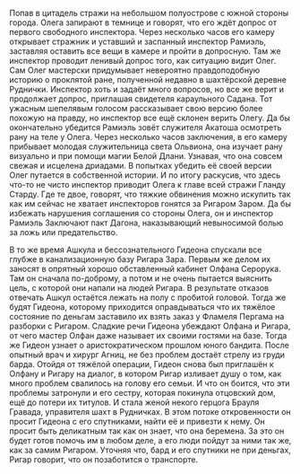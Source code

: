 Попав в цитадель стражи на небольшом полуострове с южной стороны города. Олега запирают в темнице и говорят, что его ждёт допрос от первого свободного инспектора. Через несколько часов его камеру открывает стражник и уставший и заспанный инспектор Рамиэль, заставляя оставить все вещи в камере и пройти в допросную. Там же инспектор проводит ленивый допрос того, как ситуацию видит Олег. Сам Олег мастерски придумывает невероятно правдоподобную историю о проклятой ране, полученной недавно в шахтёрской деревне Руднички. Инспектор хоть и задаёт много вопросов, но все же верит и продолжает допрос, приглашая свидетеля караульного Садана. Тот ужасным шепелявым голосом рассказывает свою версию более похожую на правду, но инспектор все ещё склонен верить Олегу. Да бы окончательно убедится Рамиэль зовёт служителя Акатоша осмотреть рану на теле у Олега. Через несколько часов заключения, в его камеру прибывает молодая служительница света Ольвиона, она изучает рану визуально и при помощи магии Белой Длани. Узнавая, что она совсем свежая и исцелена дриадами. В попытках убедить её своей версии Олег путается в собственной истории. И по итогу раскусив, что здесь что-то не чисто инспектор приводит Олега к главе всей стражи Гланду Старду. Где те двое, говорят, что тяжкие обвинения можно искупить так как им сейчас не хватает инспекторов гонятся за Ригаром Заром. Да бы избежать нарушения соглашения со стороны Олега, он и инспектор Рамиэль Заключают пакт Дагона, наказывающий невыносимой болью за ложь или предательство.

В то же время Ашкула и бессознательного Гидеона спускали все глубже в канализационную базу Ригара Зара. Первым же делом их заносят в опрятный хорошо обставленный кабинет Олфана Серорука. Там он сначала по-доброму, а потом и не очень пытается выяснить цель, с которой они напали на людей Ригара. В результате отказов отвечать Ашкул остаётся лежать на полу с пробитой головой. Тогда же будят Гидеона, которому приходится оправдываться что их тяжёлое состояние по деньгам заставило их взять заказ у Фламеля Пергама на разборки с Ригаром. Сладкие речи Гидеона убеждают Олфана и Ригара, от чего мастер Олфан даже называет их своими гостями на базе. Тогда же Гидеон узнает о аристократическом прошлом юного бандита. После опытный врач и хирург Агниц, не без проблем достаёт стрелу из груди барда. Отойдя от тяжёлой операции, Гидеон снова был приглашён к Олфану и Ригару на диалог, в котором Ригар изливает душу о том, как много проблем свалилось на голову его семьи. И что он боится, что эти проблемы затронули и его сестру, которая покинула отцовский дом, ещё до потери их титулов. И стала женой некого герцога Брауля Гравада, управителя шахт в Рудничках. В этом потоке откровенности он просит Гидеона с его спутниками, найти её и привезти к нему. Он просит быть деликатным так как он знает, что она беремена. За это он будет готов помочь им в любом деле, а его люди пойдут за ними так же, как за самим Ригаром. Уточняя что, бард и его спутники не при деньгах, Ригар говорит, что он позаботится о транспорте.